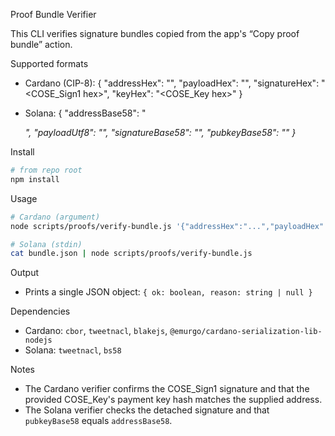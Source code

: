 Proof Bundle Verifier

This CLI verifies signature bundles copied from the app's “Copy proof bundle” action.

Supported formats
- Cardano (CIP-8):
  {
    "addressHex": "<addr hex or bech32>",
    "payloadHex": "<hex of canonical message>",
    "signatureHex": "<COSE_Sign1 hex>",
    "keyHex": "<COSE_Key hex>"
  }

- Solana:
  {
    "addressBase58": "<address>",
    "payloadUtf8": "<canonical message>",
    "signatureBase58": "<signature>",
    "pubkeyBase58": "<pubkey>"
  }

Install
```bash
# from repo root
npm install
```

Usage
```bash
# Cardano (argument)
node scripts/proofs/verify-bundle.js '{"addressHex":"...","payloadHex":"...","signatureHex":"...","keyHex":"..."}'

# Solana (stdin)
cat bundle.json | node scripts/proofs/verify-bundle.js
```

Output
- Prints a single JSON object: `{ ok: boolean, reason: string | null }`

Dependencies
- Cardano: `cbor`, `tweetnacl`, `blakejs`, `@emurgo/cardano-serialization-lib-nodejs`
- Solana: `tweetnacl`, `bs58`

Notes
- The Cardano verifier confirms the COSE_Sign1 signature and that the provided COSE_Key's payment key hash matches the supplied address.
- The Solana verifier checks the detached signature and that `pubkeyBase58` equals `addressBase58`.


